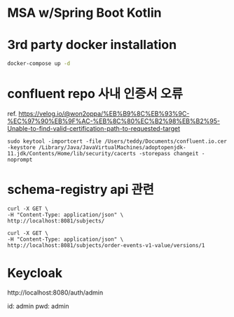# MSA w/Spring Boot Kotlin

# 3rd party docker installation
````bash
docker-compose up -d
````

# confluent repo 사내 인증서 오류

ref. https://velog.io/@won2oppa/%EB%B9%8C%EB%93%9C-%EC%97%90%EB%9F%AC-%EB%8C%80%EC%B2%98%EB%B2%95-Unable-to-find-valid-certification-path-to-requested-target

```agsl
sudo keytool -importcert -file /Users/teddy/Documents/confluent.io.cer -keystore /Library/Java/JavaVirtualMachines/adoptopenjdk-11.jdk/Contents/Home/lib/security/cacerts -storepass changeit -noprompt
```


# schema-registry api 관련
````
curl -X GET \
-H "Content-Type: application/json" \
http://localhost:8081/subjects/
````
```
curl -X GET \
-H "Content-Type: application/json" \
http://localhost:8081/subjects/order-events-v1-value/versions/1
```

# Keycloak

http://localhost:8080/auth/admin

id: admin
pwd: admin
